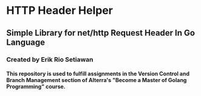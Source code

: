 # HTTP Header Helper

## Simple Library for net/http Request Header In Go Language

### Created by Erik Rio Setiawan

#### This repository is used to fulfill assignments in the Version Control and Branch Management section of Alterra's "Become a Master of Golang Programming" course.
